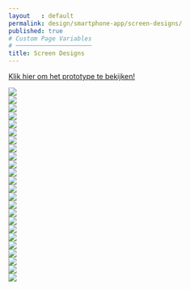 ```yaml
---
layout   : default
permalink: design/smartphone-app/screen-designs/
published: true
# Custom Page Variables
# ─────────────────────
title: Screen Designs
---
```


<a href="https://xd.adobe.com/view/48b488af-7acd-4b5a-6c3b-c9d7b3e25291-3e85/?hints=off" target="_blank">Klik hier om het prototype te bekijken!</a>

<div class="row">
    <div class="col-4 text-center"> 
        <img class="smartphone" src="{{ site.baseurl }}/assets/img/beginscherm_mobile.jpg">
    </div>
        <div class="col-4 text-center"> 
        <img class="smartphone" src="{{ site.baseurl }}/assets/img/menu_mobile.jpg">
    </div>
        <div class="col-4 text-center"> 
        <img class="smartphone" src="{{ site.baseurl }}/assets/img/tentoonstellingen_mobile.jpg">
    </div>
        <div class="col-4 text-center"> 
        <img class="smartphone" src="{{ site.baseurl }}/assets/img/mapje_mobile.jpg">
    </div>
        <div class="col-4 text-center"> 
        <img class="smartphone" src="{{ site.baseurl }}/assets/img/toevoegen1_mobile.jpg">
    </div>
        <div class="col-4 text-center"> 
        <img class="smartphone" src="{{ site.baseurl }}/assets/img/toegevoegd1_mobile.jpg">
    </div>
        <div class="col-4 text-center"> 
        <img class="smartphone" src="{{ site.baseurl }}/assets/img/mapje_mobile.jpg">
    </div>
        <div class="col-4 text-center"> 
        <img class="smartphone" src="{{ site.baseurl }}/assets/img/toevoegen2_mobile.jpg">
    </div>
        <div class="col-4 text-center"> 
        <img class="smartphone" src="{{ site.baseurl }}/assets/img/toegevoegd2_mobile.jpg">
    </div>
        <div class="col-4 text-center"> 
        <img class="smartphone" src="{{ site.baseurl }}/assets/img/menu_mobile.jpg">
    </div>
        <div class="col-4 text-center"> 
        <img class="smartphone" src="{{ site.baseurl }}/assets/img/bibliotheek_mobile.jpg">
    </div>
        <div class="col-4 text-center"> 
        <img class="smartphone" src="{{ site.baseurl }}/assets/img/kunstwerk1_mobile.jpg">
    </div>
        <div class="col-4 text-center"> 
        <img class="smartphone" src="{{ site.baseurl }}/assets/img/afbeelding1_mobile.jpg">
    </div>
        <div class="col-4 text-center"> 
        <img class="smartphone" src="{{ site.baseurl }}/assets/img/kunstwerk2_mobile.jpg">
    </div>
        <div class="col-4 text-center"> 
        <img class="smartphone" src="{{ site.baseurl }}/assets/img/afbeelding2_mobile.jpg">
    </div>
        <div class="col-4 text-center"> 
        <img class="smartphone" src="{{ site.baseurl }}/assets/img/kunstwerk3_mobile.jpg">
    </div>
        <div class="col-4 text-center"> 
        <img class="smartphone" src="{{ site.baseurl }}/assets/img/afbeelding3_mobile.jpg">
    </div>
        <div class="col-4 text-center"> 
        <img class="smartphone" src="{{ site.baseurl }}/assets/img/kunstwerk4_mobile.jpg">
    </div>
        <div class="col-4 text-center"> 
        <img class="smartphone" src="{{ site.baseurl }}/assets/img/afbeelding4_mobile.jpg">
    </div>
        <div class="col-4 text-center"> 
        <img class="smartphone" src="{{ site.baseurl }}/assets/img/menu_mobile.jpg">
    </div>
        <div class="col-4 text-center"> 
        <img class="smartphone" src="{{ site.baseurl }}/assets/img/instellingen_mobile.jpg">
    </div>
        <div class="col-4 text-center"> 
        <img class="smartphone" src="{{ site.baseurl }}/assets/img/meldingen_mobile.jpg">
    </div>
        <div class="col-4 text-center"> 
        <img class="smartphone" src="{{ site.baseurl }}/assets/img/menu_mobile.jpg">
    </div>
        <div class="col-4 text-center"> 
        <img class="smartphone" src="{{ site.baseurl }}/assets/img/info_mobile.jpg">
    </div>
</div>